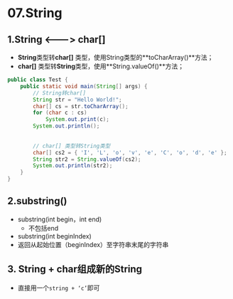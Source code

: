 # 07.String

## 1.String <---> char[]

* **String**类型转**char[]** 类型，使用String类型的**toCharArray()**方法；
* **char[]** 类型转**String**类型，使用**String.valueOf()**方法；

```java
public class Test {
    public static void main(String[] args) {
        // String转char[]
        String str = "Hello World!";
        char[] cs = str.toCharArray();
        for (char c : cs)
            System.out.print(c);
        System.out.println();
         
 
        // char[] 类型转String类型
        char[] cs2 = { 'I', 'L', 'o', 'v', 'e', 'C', 'o', 'd', 'e' };
        String str2 = String.valueOf(cs2);
        System.out.println(str2);
    }
}
```

## 2.substring()

* substring(int begin，int end) 
  * 不包括end
*  substring(int beginIndex)
  * 返回从起始位置（beginIndex）至字符串末尾的字符串

## 3. String + char组成新的String

* 直接用一个`string + ‘c’`即可
